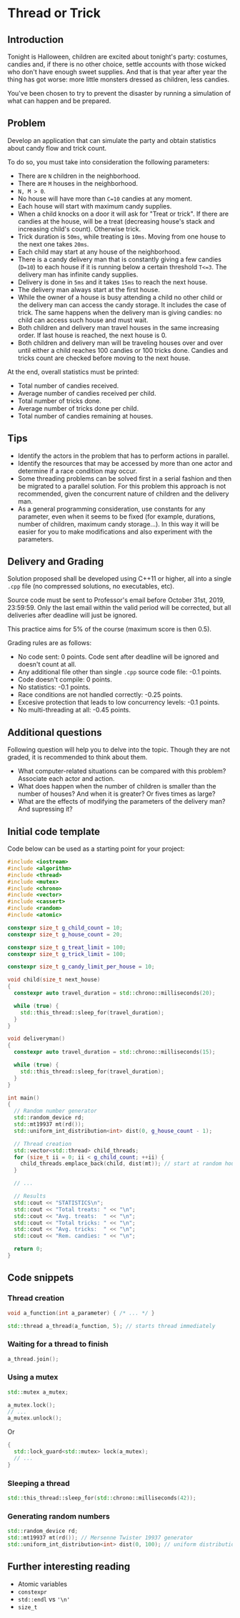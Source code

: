 # Thread or Trick

## Introduction
Tonight is Halloween, children are excited about tonight's party: costumes, candies and, if there is no other choice, settle accounts with those wicked who don't have enough sweet supplies. And that is that year after year the thing has got worse: more little monsters dressed as children, less candies.

You've been chosen to try to prevent the disaster by running a simulation of what can happen and be prepared.

## Problem
Develop an application that can simulate the party and obtain statistics about candy flow and trick count.

To do so, you must take into consideration the following parameters:

  - There are ```N``` children in the neighborhood.
  - There are ```M``` houses in the neighborhood.
  - ```N, M > 0```.
  - No house will have more than ```C=10``` candies at any moment.
  - Each house will start with maximum candy supplies.
  - When a child knocks on a door it will ask for "Treat or trick". If there are candies at the house, will be a treat (decreasing house's stack and increasing child's count). Otherwise trick.
  - Trick duration is ```50ms```, while treating is ```10ms```. Moving from one house to the next one takes ```20ms```.
  - Each child may start at any house of the neighborhood.
  - There is a candy delivery man that is constantly giving a few candies (```D=10```) to each house if it is running below a certain threshold ```T<=3```. The delivery man has infinite candy supplies.
  - Delivery is done in ```5ms``` and it takes ```15ms``` to reach the next house.
  - The delivery man always start at the first house.
  - While the owner of a house is busy attending a child no other child or the delivery man can access the candy storage. It includes the case of trick. The same happens when the delivery man is giving candies: no child can access such house and must wait.
  - Both children and delivery man travel houses in the same increasing order. If last house is reached, the next house is 0.
  - Both children and delivery man will be traveling houses over and over until either a child reaches 100 candies or 100 tricks done. Candies and tricks count are checked before moving to the next house.

At the end, overall statistics must be printed:
  - Total number of candies received.
  - Average number of candies received per child.
  - Total number of tricks done.
  - Average number of tricks done per child.
  - Total number of candies remaining at houses.
 
## Tips
  - Identify the actors in the problem that has to perform actions in parallel.
  - Identify the resources that may be accessed by more than one actor and determine if a race condition may occur.
  - Some threading problems can be solved first in a serial fashion and then be migrated to a parallel solution. For this problem this approach is not recommended, given the concurrent nature of children and the delivery man.
  - As a general programming consideration, use constants for any parameter, even when it seems to be fixed (for example, durations, number of children, maximum candy storage...). In this way it will be easier for you to make modifications and also experiment with the parameters.

## Delivery and Grading
Solution proposed shall be developed using C++11 or higher, all into a single ```.cpp``` file (no compressed solutions, no executables, etc).

Source code must be sent to Professor's email before October 31st, 2019, 23:59:59. Only the last email within the valid period will be corrected, but all deliveries after deadline will just be ignored.

This practice aims for 5% of the course (maximum score is then 0.5).

Grading rules are as follows:
  - No code sent: 0 points. Code sent after deadline will be ignored and doesn't count at all.
  - Any additional file other than single ```.cpp``` source code file: -0.1 points.
  - Code doesn't compile: 0 points.
  - No statistics: -0.1 points.
  - Race conditions are not handled correctly: -0.25 points.
  - Excesive protection that leads to low concurrency levels: -0.1 points.
  - No multi-threading at all: -0.45 points.

## Additional questions
Following question will help you to delve into the topic. Though they are not graded, it is recommended to think about them.

  - What computer-related situations can be compared with this problem? Associate each actor and action.
  - What does happen when the number of children is smaller than the number of houses? And when it is greater? Or fives times as large?
  - What are the effects of modifying the parameters of the delivery man? And supressing it?

## Initial code template

Code below can be used as a starting point for your project:

```c++
#include <iostream>
#include <algorithm>
#include <thread>
#include <mutex>
#include <chrono>
#include <vector>
#include <cassert>
#include <random>
#include <atomic>

constexpr size_t g_child_count = 10;
constexpr size_t g_house_count = 20;

constexpr size_t g_treat_limit = 100;
constexpr size_t g_trick_limit = 100;

constexpr size_t g_candy_limit_per_house = 10;

void child(size_t next_house)
{
  constexpr auto travel_duration = std::chrono::milliseconds(20);

  while (true) {
    std::this_thread::sleep_for(travel_duration);
  }
}

void deliveryman()
{
  constexpr auto travel_duration = std::chrono::milliseconds(15);

  while (true) {
    std::this_thread::sleep_for(travel_duration);
  }
}

int main()
{
  // Random number generator
  std::random_device rd;
  std::mt19937 mt(rd());
  std::uniform_int_distribution<int> dist(0, g_house_count - 1);

  // Thread creation
  std::vector<std::thread> child_threads;
  for (size_t ii = 0; ii < g_child_count; ++ii) {
    child_threads.emplace_back(child, dist(mt)); // start at random house
  }

  // ...

  // Results
  std::cout << "STATISTICS\n";
  std::cout << "Total treats: " << "\n";
  std::cout << "Avg. treats:  " << "\n";
  std::cout << "Total tricks: " << "\n";
  std::cout << "Avg. tricks:  " << "\n";
  std::cout << "Rem. candies: " << "\n";

  return 0;
}
```

## Code snippets

### Thread creation
```c++
void a_function(int a_parameter) { /* ... */ }

std::thread a_thread(a_function, 5); // starts thread immediately
```

### Waiting for a thread to finish
```c++
a_thread.join();
```

### Using a mutex
```c++
std::mutex a_mutex;

a_mutex.lock();
// ...
a_mutex.unlock();
```

Or

```c++
{
  std::lock_guard<std::mutex> lock(a_mutex);
  // ...
}
```

### Sleeping a thread
```c++
std::this_thread::sleep_for(std::chrono::milliseconds(42));
```

### Generating random numbers
```c++
std::random_device rd;
std::mt19937 mt(rd()); // Mersenne Twister 19937 generator
std::uniform_int_distribution<int> dist(0, 100); // uniform distribution in [0, 100]
```

## Further interesting reading
- Atomic variables
- ```constexpr```
- ```std::endl``` vs ```'\n'```
- ```size_t```

